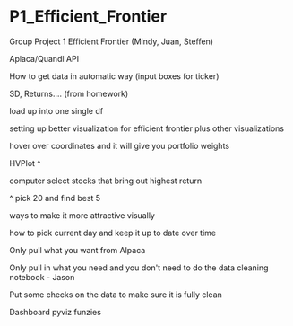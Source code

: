 # P1_Efficient_Frontier
Group Project 1 Efficient Frontier (Mindy, Juan, Steffen)

Aplaca/Quandl API

How to get data in automatic way (input boxes for ticker)

SD, Returns.... (from homework)

load up into one single df

setting up better visualization for efficient frontier plus other visualizations

hover over coordinates and it will give you portfolio weights

HVPlot ^

computer select stocks that bring out highest return

^ pick 20 and find best 5

ways to make it more attractive visually

how to pick current day and keep it up to date over time

Only pull what you want from Alpaca

Only pull in what you need and you don't need to do the data cleaning notebook - Jason

Put some checks on the data to make sure it is fully clean

Dashboard pyviz funzies
